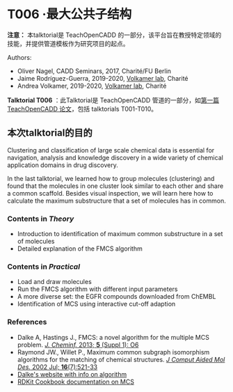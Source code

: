 # T006 ·最大公共子结构


 **注意：** 本talktorial是 TeachOpenCADD 的一部分，该平台旨在教授特定领域的技能，并提供管道模板作为研究项目的起点。

Authors:

- Oliver Nagel, CADD Seminars, 2017, Charité/FU Berlin
- Jaime Rodríguez-Guerra, 2019-2020, [Volkamer lab](https://volkamerlab.org), Charité
- Andrea Volkamer, 2019-2020, [Volkamer lab](https://volkamerlab.org), Charité


 **Talktorial T006** ：此Talktorial是 TeachOpenCADD 管道的一部分，如[第一篇 TeachOpenCADD 论文](https://jcheminf.biomedcentral.com/articles/10.1186/s13321-019-0351-x)，包括 talktorials T001-T010。


## 本次talktorial的目的


Clustering and classification of large scale chemical data is essential for navigation, analysis and knowledge discovery in a wide variety of chemical application domains in drug discovery.

In the last talktorial, we learned how to group molecules (clustering) and found that the molecules in one cluster look similar to each other and share a common scaffold. Besides visual inspection, we will learn here how to calculate the maximum substructure that a set of molecules has in common.


### Contents in *Theory*

* Introduction to identification of maximum common substructure in a set of molecules
* Detailed explanation of the FMCS algorithm


### Contents in *Practical*

* Load and draw molecules
* Run the FMCS algorithm with different input parameters
* A more diverse set: the EGFR compounds downloaded from ChEMBL
* Identification of MCS using interactive cut-off adaption


### References

* Dalke A, Hastings J., FMCS: a novel algorithm for the multiple MCS problem. [*J. Cheminf.* 2013; **5** (Suppl 1): O6](https://www.ncbi.nlm.nih.gov/pmc/articles/PMC3606201/)
* Raymond JW., Willet P., Maximum common subgraph isomorphism algorithms for the matching of chemical structures. [*J Comput Aided Mol Des.* 2002 Jul; **16**(7):521-33](https://link.springer.com/article/10.1023/A:1021271615909)
* [Dalke's website with info on algorithm](http://dalkescientific.com/writings/diary/archive/2012/05/12/mcs_background.html)
* [RDKit Cookbook documentation on MCS](http://www.rdkit.org/docs/Cookbook.html#using-custom-mcs-atom-types)
